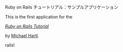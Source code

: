 Ruby on Rails チュートリアル：サンプルアプリケーション 

This is the first application for the

[*Ruby on Rails Tutorial*](http://railstutorial.jp/) 

by [Michael Hartl](http://michaelhartl.com/).

rails!